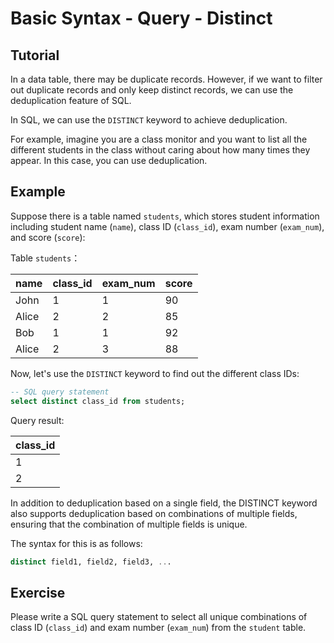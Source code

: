 # Basic Syntax - Query - Distinct

## Tutorial
In a data table, there may be duplicate records. However, if we want to filter out duplicate records and only keep distinct records, we can use the deduplication feature of SQL.

In SQL, we can use the `DISTINCT` keyword to achieve deduplication.

For example, imagine you are a class monitor and you want to list all the different students in the class without caring about how many times they appear. In this case, you can use deduplication.



## Example
Suppose there is a table named `students`, which stores student information including student name (`name`), class ID (`class_id`), exam number (`exam_num`), and score (`score`):

Table `students`：

|   name   | class_id | exam_num | score |
|----------|----------|----------|-------|
|   John   |   1      | 1        | 90    |
|   Alice  |   2      | 2        | 85    |
|   Bob    |   1      | 1        | 92    |
|   Alice  |   2      | 3        | 88    |



Now, let's use the `DISTINCT` keyword to find out the different class IDs:

```sql
-- SQL query statement
select distinct class_id from students;
```



Query result:

| class_id |
|----------|
|   1      |
|   2      |



In addition to deduplication based on a single field, the DISTINCT keyword also supports deduplication based on combinations of multiple fields, ensuring that the combination of multiple fields is unique.

The syntax for this is as follows:

```sql
distinct field1, field2, field3, ...
```



## Exercise

Please write a SQL query statement to select all unique combinations of class ID (`class_id`) and exam number (`exam_num`) from the `student` table.
